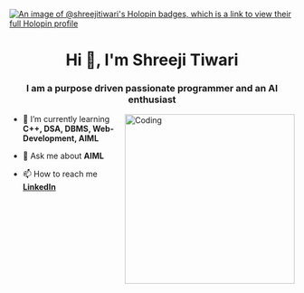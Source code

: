 [![An image of @shreejitiwari's Holopin badges, which is a link to view their full Holopin profile](https://holopin.me/shreejitiwari)](https://holopin.io/@shreejitiwari)

<h1 align="center">Hi 👋, I'm Shreeji Tiwari</h1>
<h3 align="center">I am a purpose driven passionate programmer and an AI enthusiast</h3>
<img align="right" alt="Coding" width="300" src="https://i.pinimg.com/originals/f7/c8/6e/f7c86e14ddab0b4117994bd5f5385a98.gif">


- 🌱 I’m currently learning **C++, DSA, DBMS, Web-Development, AIML**

- 💬 Ask me about **AIML**

- 📫 How to reach me <a href = "https://www.linkedin.com/in/shreeji-tiwari-7a4003237/" target = "_blank"><b>LinkedIn<b></a>

